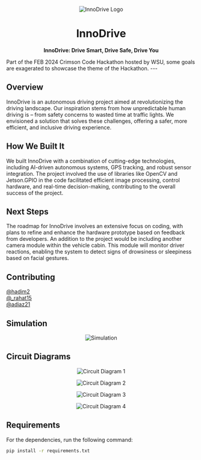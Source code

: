 <p align="center">
  <img src="https://github.com/HadiM2/InnoDrive/assets/97601068/3fc7d619-0d88-4fa2-b9be-f3b18a938138" alt="InnoDrive Logo">
</p>

<h1 align="center">InnoDrive</h1>

<p align="center"><strong>InnoDrive: Drive Smart, Drive Safe, Drive You</strong></p>
Part of the FEB 2024 Crimson Code Hackathon hosted by WSU, some goals are exagerated to showcase the theme of the Hackathon.
---

## Overview

InnoDrive is an autonomous driving project aimed at revolutionizing the driving landscape. Our inspiration stems from how unpredictable human driving is – from safety concerns to wasted time at traffic lights. We envisioned a solution that solves these challenges, offering a safer, more efficient, and inclusive driving experience.

## How We Built It
We built InnoDrive with a combination of cutting-edge technologies, including AI-driven autonomous systems, GPS tracking, and robust sensor integration. The project involved the use of libraries like OpenCV and Jetson.GPIO in the code facilitated efficient image processing, control hardware, and real-time decision-making, contributing to the overall success of the project.

## Next Steps
The roadmap for InnoDrive involves an extensive focus on coding, with plans to refine and enhance the hardware prototype based on feedback from developers. An addition to the project would be including another camera module within the vehicle cabin. This module will monitor driver reactions, enabling the system to detect signs of drowsiness or sleepiness based on facial gestures.

## Contributing
[@hadim2](https://github.com/hadim2)  
[@_rahat15](https://github.com/_rahat15)  
[@adiaz21](https://github.com/adiaz21)
## Simulation
<p align="center">
  <img src="https://github.com/HadiM2/InnoDrive/assets/97601068/4f8172e7-d565-4c9a-aa02-51434aa0f9bb" alt="Simulation">
</p>

## Circuit Diagrams
<p align="center">
  <img src="https://github.com/HadiM2/InnoDrive/assets/97601068/b0a54c77-b9f2-4593-9d3f-df91ba02fe39" alt="Circuit Diagram 1">
</p>
<p align="center">
  <img src="https://github.com/HadiM2/InnoDrive/assets/97601068/c37d7faf-13fa-4ee9-a60c-ffc12056e0ab" alt="Circuit Diagram 2">
</p>
<p align="center">
  <img src="https://github.com/HadiM2/InnoDrive/assets/97601068/97f94004-e0e1-43c3-a0a2-0093cc82d656" alt="Circuit Diagram 3">
</p>
<p align="center">
  <img src="https://github.com/HadiM2/InnoDrive/assets/97601068/f005ecd9-8d3f-4462-b23d-8b5181924c99" alt="Circuit Diagram 4">
</p>


## Requirements
For the dependencies, run the following command:
```bash
pip install -r requirements.txt

